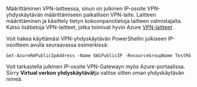 
Määrittäminen VPN-laitteessa, sinun on julkinen IP-osoite VPN-yhdyskäytävän määrittämiseen paikallisen VPN-laite. Laitteen määrittäminen ja käsittely tietyn kokoonpanotietoja laitteen valmistajalta. Katso lisätietoja VPN-laitteet, jotka toimivat hyvin Azure [VPN-laitteet](../articles/vpn-gateway/vpn-gateway-about-vpn-devices.md) .

Voit hakea käyttämäsi VPN-yhdyskäytävän PowerShellin julkiseen IP-osoitteen avulla seuraavassa esimerkissä:

    Get-AzureRmPublicIpAddress -Name GW1PublicIP -ResourceGroupName TestRG

Voit tarkastella julkinen IP-osoite VPN-Gatewayn myös Azure-portaalissa. Siirry **Virtual verkon yhdyskäytävät**ja valitse sitten oman yhdyskäytävän nimeä.